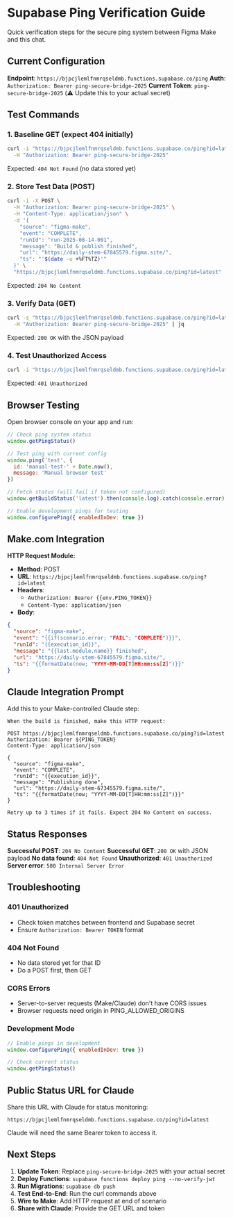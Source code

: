 # Supabase Ping Verification Guide

Quick verification steps for the secure ping system between Figma Make and this chat.

## Current Configuration

**Endpoint**: `https://bjpcjlemlfnmrqseldmb.functions.supabase.co/ping`
**Auth**: `Authorization: Bearer ping-secure-bridge-2025`
**Current Token**: `ping-secure-bridge-2025` (⚠️ Update this to your actual secret)

## Test Commands

### 1. Baseline GET (expect 404 initially)

```bash
curl -i "https://bjpcjlemlfnmrqseldmb.functions.supabase.co/ping?id=latest" \
  -H "Authorization: Bearer ping-secure-bridge-2025"
```

Expected: `404 Not Found` (no data stored yet)

### 2. Store Test Data (POST)

```bash
curl -i -X POST \
  -H "Authorization: Bearer ping-secure-bridge-2025" \
  -H "Content-Type: application/json" \
  -d '{
    "source": "figma-make",
    "event": "COMPLETE",
    "runId": "run-2025-08-14-001",
    "message": "Build & publish finished",
    "url": "https://daily-stem-67845579.figma.site/",
    "ts": "'$(date -u +%FT%TZ)'"
  }' \
  "https://bjpcjlemlfnmrqseldmb.functions.supabase.co/ping?id=latest"
```

Expected: `204 No Content`

### 3. Verify Data (GET)

```bash
curl -s "https://bjpcjlemlfnmrqseldmb.functions.supabase.co/ping?id=latest" \
  -H "Authorization: Bearer ping-secure-bridge-2025" | jq
```

Expected: `200 OK` with the JSON payload

### 4. Test Unauthorized Access

```bash
curl -i "https://bjpcjlemlfnmrqseldmb.functions.supabase.co/ping?id=latest"
```

Expected: `401 Unauthorized`

## Browser Testing

Open browser console on your app and run:

```js
// Check ping system status
window.getPingStatus()

// Test ping with current config
window.ping('test', { 
  id: 'manual-test-' + Date.now(),
  message: 'Manual browser test' 
})

// Fetch status (will fail if token not configured)
window.getBuildStatus('latest').then(console.log).catch(console.error)

// Enable development pings for testing
window.configurePing({ enabledInDev: true })
```

## Make.com Integration

**HTTP Request Module:**
- **Method**: POST
- **URL**: `https://bjpcjlemlfnmrqseldmb.functions.supabase.co/ping?id=latest`
- **Headers**:
  - `Authorization: Bearer {{env.PING_TOKEN}}`
  - `Content-Type: application/json`
- **Body**:
```json
{
  "source": "figma-make",
  "event": "{{if(scenario.error; "FAIL"; "COMPLETE")}}",
  "runId": "{{execution_id}}",
  "message": "{{last.module.name}} finished",
  "url": "https://daily-stem-67845579.figma.site/",
  "ts": "{{formatDate(now; "YYYY-MM-DD[T]HH:mm:ss[Z]")}}"
}
```

## Claude Integration Prompt

Add this to your Make-controlled Claude step:

```
When the build is finished, make this HTTP request:

POST https://bjpcjlemlfnmrqseldmb.functions.supabase.co/ping?id=latest
Authorization: Bearer ${PING_TOKEN}
Content-Type: application/json

{
  "source": "figma-make",
  "event": "COMPLETE", 
  "runId": "{{execution_id}}",
  "message": "Publishing done",
  "url": "https://daily-stem-67345579.figma.site/",
  "ts": "{{formatDate(now; "YYYY-MM-DD[T]HH:mm:ss[Z]")}}"
}

Retry up to 3 times if it fails. Expect 204 No Content on success.
```

## Status Responses

**Successful POST**: `204 No Content`
**Successful GET**: `200 OK` with JSON payload
**No data found**: `404 Not Found`
**Unauthorized**: `401 Unauthorized`
**Server error**: `500 Internal Server Error`

## Troubleshooting

### 401 Unauthorized
- Check token matches between frontend and Supabase secret
- Ensure `Authorization: Bearer TOKEN` format

### 404 Not Found
- No data stored yet for that ID
- Do a POST first, then GET

### CORS Errors
- Server-to-server requests (Make/Claude) don't have CORS issues
- Browser requests need origin in PING_ALLOWED_ORIGINS

### Development Mode
```js
// Enable pings in development
window.configurePing({ enabledInDev: true })

// Check current status
window.getPingStatus()
```

## Public Status URL for Claude

Share this URL with Claude for status monitoring:
```
https://bjpcjlemlfnmrqseldmb.functions.supabase.co/ping?id=latest
```

Claude will need the same Bearer token to access it.

## Next Steps

1. **Update Token**: Replace `ping-secure-bridge-2025` with your actual secret
2. **Deploy Functions**: `supabase functions deploy ping --no-verify-jwt`
3. **Run Migrations**: `supabase db push`
4. **Test End-to-End**: Run the curl commands above
5. **Wire to Make**: Add HTTP request at end of scenario
6. **Share with Claude**: Provide the GET URL and token